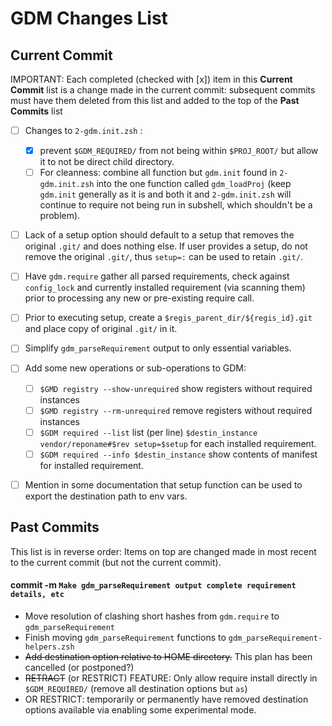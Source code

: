# GDM Changes List

## Current Commit

IMPORTANT: Each completed (checked with [x]) item in this **Current Commit** list is a change made in the current commit: subsequent commits must have them deleted from this list and added to the top of the **Past Commits** list

- [ ] Changes to  `2-gdm.init.zsh` :
  - [x] prevent `$GDM_REQUIRED/` from not being within `$PROJ_ROOT/` but allow it to not be direct child directory.
  - [ ] For cleanness: combine all function but `gdm.init` found in `2-gdm.init.zsh` into the one function called `gdm_loadProj` (keep `gdm.init` generally as it is and both it and `2-gdm.init.zsh` will continue to require not being run in subshell, which shouldn't be a problem).
- [ ] Lack of a setup option should default to a setup that removes the original `.git/` and does nothing else. If user provides a setup, do not remove the original `.git/`, thus `setup=:` can be used to retain `.git/`.
- [ ] Have `gdm.require` gather all parsed requirements, check against `config_lock` and currently installed requirement (via scanning them) prior to processing any new or pre-existing require call.
- [ ] Prior to executing setup, create a `$regis_parent_dir/${regis_id}.git` and place copy of original `.git/` in it.
- [ ] Simplify `gdm_parseRequirement` output to only essential variables.
- [ ] Add some new operations or sub-operations to GDM:
  - [ ] `$GMD registry --show-unrequired`  show registers without required instances
  - [ ] `$GMD registry --rm-unrequired`   remove registers without required instances
  - [ ] `$GDM required --list` list (per line) `$destin_instance vendor/reponame#$rev setup=$setup` for each installed requirement.
  - [ ] `$GDM required --info $destin_instance` show contents of manifest for installed requirement.
- [ ] Mention in some documentation that setup function can be used to export the destination path to env vars. 


## Past Commits

This list is in reverse order: Items on top are changed made in most recent to the current commit (but not the current commit).

#### commit -m `Make gdm_parseRequirement output complete requirement details, etc`

- Move resolution of clashing short hashes from `gdm.require` to  `gdm_parseRequirement` 
- Finish moving `gdm_parseRequirement` functions to `gdm_parseRequirement-helpers.zsh`
- ~~Add destination option relative to HOME directory.~~ This plan has been cancelled (or postponed?)
- ~~RETRACT~~ (or RESTRICT) FEATURE: Only allow require install directly in `$GDM_REQUIRED/` (remove all destination options but `as`)
- OR RESTRICT: temporarily or permanently have removed destination options available via enabling some experimental mode.
